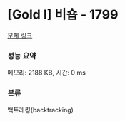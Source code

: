 # [Gold I] 비숍 - 1799 

[문제 링크](https://www.acmicpc.net/problem/1799) 

### 성능 요약

메모리: 2188 KB, 시간: 0 ms

### 분류

백트래킹(backtracking)

